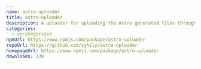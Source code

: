 ```yaml
---
name: astro-uploader
title: astro-uploader
description: A uploader for uploading the Astro generated files through the S3 API.
categories:
  - uncategorized
npmUrl: https://www.npmjs.com/package/astro-uploader
repoUrl: https://github.com/syhily/astro-uploader
homepageUrl: https://www.npmjs.com/package/astro-uploader
downloads: 139
---
```

